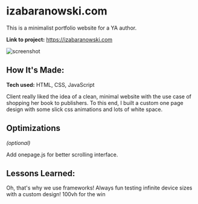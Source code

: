 # izabaranowski.com
This is a minimalist portfolio website for a YA author.

**Link to project:** https://izabaranowski.com

![screenshot](https://i.imgur.com/bJGK2Je.png)

## How It's Made:

**Tech used:** HTML, CSS, JavaScript

Client really liked the idea of a clean, minimal website with the use case of shopping her book to publishers.  To this end, I built a custom one page design with some slick css animations and lots of white space.


## Optimizations
*(optional)*

Add onepage.js for better scrolling interface.

## Lessons Learned:

Oh, that's why we use frameworks!  Always fun testing infinite device sizes with a custom design!  100vh for the win

